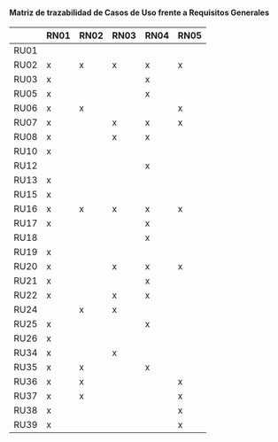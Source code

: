 #### Matriz de trazabilidad de Casos de Uso frente a Requisitos Generales

| | RN01 | RN02 | RN03| RN04 | RN05 |
| -- | -- | -- | -- | -- | -- | 
| RU01| |  | |  |  | 
| RU02 |x | x | x|  x| x | 
| RU03 | x|  | | x |  | 
| RU05 | x|  | | x |  | 
| RU06 | x| x | |  | x | 
| RU07 | x|  | x| x | x | 
| RU08 | x|  |x | x |  | 
| RU10 | x|  | |  |  | 
| RU12 | |  | | x |  | 
| RU13| x|  | |  |  | 
| RU15| x|  | |  |  | 
| RU16 |x | x | x|  x| x | 
| RU17 | x|  | | x |  | 
| RU18 | |  | | x|  | 
| RU19 |x |  | |  |  | 
| RU20 |x |  | x | x |x| 
| RU21 |x |  | |  x|  | 
| RU22 |x |  | x| x |  | 
| RU24 | | x |x |  |  | 
| RU25 | x|  | | x |  | 
| RU26 | x|  | |  |  | 
| RU34 | x|  | x |  |  | 
| RU35 |x | x | | x |  | 
| RU36 |x | x | |  | x | 
| RU37 | x| x | |  | x | 
| RU38 | x|  | |  | x | 
| RU39 |x |  | |  | x | 
